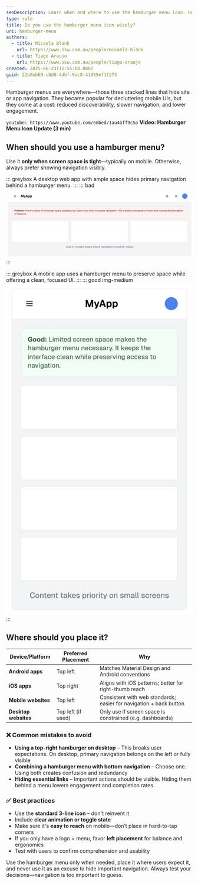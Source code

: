 ```yaml
---
seoDescription: Learn when and where to use the hamburger menu icon. Understand platform conventions, user expectations, and when it's best to avoid hiding navigation.
type: rule
title: Do you use the hamburger menu icon wisely?
uri: hamburger-menu
authors:
  - title: Micaela Blank
    url: https://www.ssw.com.au/people/micaela-blank
  - title: Tiago Araujo
    url: https://www.ssw.com.au/people/tiago-araujo
created: 2025-06-23T12:55:00.000Z
guid: 22b8eb69-c8d6-4dbf-9ac8-41959ef1f273
---
```


Hamburger menus are everywhere—those three stacked lines that hide site or app navigation. They became popular for decluttering mobile UIs, but they come at a cost: reduced discoverability, slower navigation, and lower engagement.

<!--endintro-->

`youtube: https://www.youtube.com/embed/1au4Gff9cSo`
**Video: Hamburger Menu Icon Update (3 min)**

## When should you use a hamburger menu?

Use it **only when screen space is tight**—typically on mobile. Otherwise, always prefer showing navigation visibly.

::: greybox
A desktop web app with ample space hides primary navigation behind a hamburger menu.
:::
::: bad
![Figure: Bad example – On desktop, navigation should be visible when screen space allows. Hiding it behind a hamburger reduces usability](hamburger-menu-bad-example.png)
:::

::: greybox
A mobile app uses a hamburger menu to preserve space while offering a clean, focused UI.
:::
::: good img-medium
![Figure: Good example – On mobile, screen space is limited, so hiding the nav behind a hamburger is appropriate](hamburger-menu-good-example.png)
:::

## Where should you place it?

| Device/Platform      | Preferred Placement | Why                                                                 |
|----------------------|---------------------|----------------------------------------------------------------------|
| **Android apps**     | Top left            | Matches Material Design and Android conventions                     |
| **iOS apps**         | Top right           | Aligns with iOS patterns; better for right-thumb reach              |
| **Mobile websites**  | Top left            | Consistent with web standards; easier for navigation + back button  |
| **Desktop websites** | Top left (if used)  | Only use if screen space is constrained (e.g. dashboards)           |

### ❌ Common mistakes to avoid

* **Using a top-right hamburger on desktop** – This breaks user expectations. On desktop, primary navigation belongs on the left or fully visible
* **Combining a hamburger menu with bottom navigation** – Choose one. Using both creates confusion and redundancy
* **Hiding essential links** – Important actions should be visible. Hiding them behind a menu lowers engagement and completion rates

### ✅ Best practices

* Use the **standard 3-line icon** – don't reinvent it
* Include **clear animation or toggle state**
* Make sure it's **easy to reach** on mobile—don’t place in hard-to-tap corners
* If you only have a logo + menu, favor **left placement** for balance and ergonomics
* Test with users to confirm comprehension and usability

Use the hamburger menu only when needed, place it where users expect it, and never use it as an excuse to hide important navigation. Always test your decisions—navigation is too important to guess.
